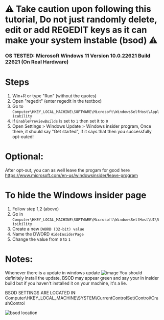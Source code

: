 # ⚠️ Take caution upon following this tutorial, Do not just randomly delete, edit or add REGEDIT keys as it can make your system instable (bsod) ⚠️
### OS TESTED: Microsoft Windows 11 Version	10.0.22621 Build 22621 (On Real Hardware)
# Steps
1. Win+R or type "Run" (without the quotes)
2. Open "regedit" (enter regedit in the textbox)
3. Go to `Computer\HKEY_LOCAL_MACHINE\SOFTWARE\Microsoft\WindowsSelfHost\Applicability`
4. if `EnablePreviewBuilds` is set to `1` then set it to `0`
5. Open Settings > Windows Update > Windows insider program, Once there, it should say "Get started", if it says that then you successfully opt-outed!
  
# Optional:
After opt-out, you can as well leave the progam for good here
https://www.microsoft.com/en-us/windowsinsider/leave-program

# To hide the Windows insider page
1. Follow step 1,2 (above)
2. Go in `Computer\HKEY_LOCAL_MACHINE\SOFTWARE\Microsoft\WindowsSelfHost\UI\Visibility`
3. Create a new `DWORD (32-bit) value`
4. Name the DWORD `HideInsiderPage`
5. Change the value from `0` to `1`

# Notes:
Whenever there is a update in windows update ![image](https://github.com/aduud21/How-to-Opt-out-of-windows-insider-program-with-regedit/assets/74877817/33f01d07-77bd-4316-abc6-f093d1772a43)
You should definitely install the update, BSOD may appear green and say your in insider build but if you haven't installed it on your machine, it's a lie.

BSOD SETTINGS ARE LOCATED IN Computer\HKEY_LOCAL_MACHINE\SYSTEM\CurrentControlSet\Control\CrashControl

![bsod location](https://github.com/aduud21/How-to-Opt-out-of-windows-insider-program-with-regedit/assets/74877817/2ab53268-dccf-4f1b-853a-f1e74cd8d77a)


